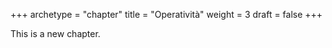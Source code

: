 +++
archetype = "chapter"
title = "Operatività"
weight = 3
draft = false
+++

This is a new chapter.